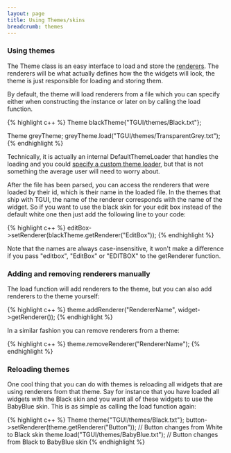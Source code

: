 ```yaml
---
layout: page
title: Using Themes/skins
breadcrumb: themes
---
```

<div>
  <h3 id="using-themes">Using themes</h3>
  <p>The Theme class is an easy interface to load and store the <a href="../renderers">renderers</a>. The renderers will be what actually defines how the the widgets will look, the theme is just responsible for loading and storing them.</p>

  <p class="SmallBottomMargin">By default, the theme will load renderers from a file which you can specify either when constructing the instance or later on by calling the load function.</p>
{% highlight c++ %}
Theme blackTheme{"TGUI/themes/Black.txt"};

Theme greyTheme;
greyTheme.load("TGUI/themes/TransparentGrey.txt");
{% endhighlight %}

  <p>Technically, it is actually an internal DefaultThemeLoader that handles the loading and you could <a href="../custom-theme-loader">specify a custom theme loader</a>, but that is not something the average user will need to worry about.</p>

  <p class="SmallBottomMargin">After the file has been parsed, you can access the renderers that were loaded by their id, which is their name in the loaded file. In the themes that ship with TGUI, the name of the renderer corresponds with the name of the widget. So if you want to use the black skin for your edit box instead of the default white one then just add the following line to your code:</p>
{% highlight c++ %}
editBox->setRenderer(blackTheme.getRenderer("EditBox"));
{% endhighlight %}

  <p>Note that the names are always case-insensitive, it won't make a difference if you pass "editbox", "EditBox" or "EDITBOX" to the getRenderer function.</p>
</div>

<div>
  <h3 id="adding-and-removing-renderers-manually">Adding and removing renderers manually</h3>
  <p class="SmallBottomMargin">The load function will add renderers to the theme, but you can also add renderers to the theme yourself:</p>
{% highlight c++ %}
theme.addRenderer("RendererName", widget->getRenderer());
{% endhighlight %}

  <p class="SmallBottomMargin">In a similar fashion you can remove renderers from a theme:</p>
{% highlight c++ %}
theme.removeRenderer("RendererName");
{% endhighlight %}
</div>

<div>
  <h3 id="reloading-themes">Reloading themes</h3>
  <p class="SmallBottomMargin">One cool thing that you can do with themes is reloading all widgets that are using renderers from that theme. Say for instance that you have loaded all widgets with the Black skin and you want all of these widgets to use the BabyBlue skin. This is as simple as calling the load function again:</p>
{% highlight c++ %}
Theme theme{"TGUI/themes/Black.txt"};
button->setRenderer(theme.getRenderer("Button")); // Button changes from White to Black skin
theme.load("TGUI/themes/BabyBlue.txt"); // Button changes from Black to BabyBlue skin
{% endhighlight %}
</div>
